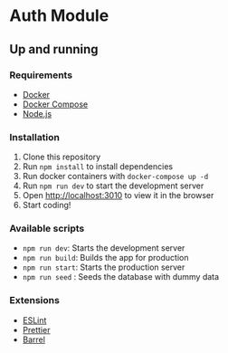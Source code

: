 # Auth Module

## Up and running

### Requirements

- [Docker](https://docs.docker.com/install/)
- [Docker Compose](https://docs.docker.com/compose/install/)
- [Node.js](https://nodejs.org/en/download/)

### Installation

1. Clone this repository
2. Run `npm install` to install dependencies
3. Run docker containers with `docker-compose up -d`
4. Run `npm run dev` to start the development server
5. Open [http://localhost:3010](http://localhost:3010) to view it in the browser
6. Start coding!

### Available scripts

- `npm run dev`: Starts the development server
- `npm run build`: Builds the app for production
- `npm run start`: Starts the production server
- `npm run seed` : Seeds the database with dummy data

### Extensions

- [ESLint](https://marketplace.visualstudio.com/items?itemName=dbaeumer.vscode-eslint)
- [Prettier](https://marketplace.visualstudio.com/items?itemName=esbenp.prettier-vscode)
- [Barrel](https://marketplace.visualstudio.com/items?itemName=mikerhyssmith.ts-barrelr)
